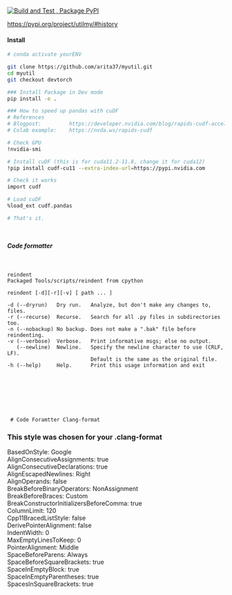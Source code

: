 
[![Build and Test , Package PyPI](https://github.com/arita37/myutil/actions/workflows/build%20and%20release.yml/badge.svg)](https://github.com/arita37/myutil/actions/workflows/build%20and%20release.yml)

[     https://pypi.org/project/utilmy/#history ](https://pypi.org/project/utilmy/#history)




#### Install
```bash
# conda activate yourENV

git clone https://github.com/arita37/myutil.git
cd myutil
git checkout devtorch

### Install Package in Dev mode
pip install -e .

### How to speed up pandas with cuDF
# References
# Blogpost:         https://developer.nvidia.com/blog/rapids-cudf-accelerates-pandas-nearly-150x-with-zero-code-changes/
# Colab example:    https://nvda.ws/rapids-cudf

# Check GPU
!nvidia-smi

# Install cuDF (this is for cuda11.2-11.8, change it for cuda12)
!pip install cudf-cu11 --extra-index-url=https://pypi.nvidia.com

# Check it works
import cudf 

# Load cuDF
%load_ext cudf.pandas

# That's it.




```


##### Code formatter
```


reindent
Packaged Tools/scripts/reindent from cpython

reindent [-d][-r][-v] [ path ... ]

-d (--dryrun)   Dry run.   Analyze, but don't make any changes to, files.
-r (--recurse)  Recurse.   Search for all .py files in subdirectories too.
-n (--nobackup) No backup. Does not make a ".bak" file before reindenting.
-v (--verbose)  Verbose.   Print informative msgs; else no output.
   (--newline)  Newline.   Specify the newline character to use (CRLF, LF).
                           Default is the same as the original file.
-h (--help)     Help.      Print this usage information and exit








 # Code Foramtter Clang-format
```


### This style was chosen for your .clang-format                                                                                                           
BasedOnStyle: Google                                                                                                                                       
AlignConsecutiveAssignments: true                                                                                                                          
AlignConsecutiveDeclarations: true                                                                                                                         
AlignEscapedNewlines: Right                                                                                                                                
AlignOperands: false                                                                                                                                       
BreakBeforeBinaryOperators: NonAssignment                                                                                                                  
BreakBeforeBraces: Custom                                                                                                                                  
BreakConstructorInitializersBeforeComma: true                                                                                                              
ColumnLimit: 120                                                                                                                                           
Cpp11BracedListStyle: false                                                                                                                                
DerivePointerAlignment: false                                                                                                                              
IndentWidth: 0                                                                                                                                             
MaxEmptyLinesToKeep: 0                                                                                                                                     
PointerAlignment: Middle                                                                                                                                   
SpaceBeforeParens: Always                                                                                                                                  
SpaceBeforeSquareBrackets: true                                                                                                                            
SpaceInEmptyBlock: true                                                                                                                                    
SpaceInEmptyParentheses: true                                                                                                                              
SpacesInSquareBrackets: true                                                                                                                               
                             




```
